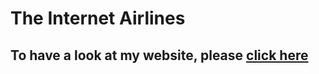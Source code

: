 # The Internet Airlines

## To have a look at my website, please [click here](https://syedfasihussaini.github.io/practice/)